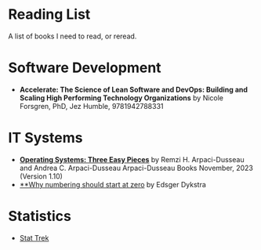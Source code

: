 # Reading List

A list of books I need to read, or reread.

# Software Development

 - **Accelerate: The Science of Lean Software and DevOps: Building and Scaling High Performing Technology Organizations**
by Nicole Forsgren, PhD, Jez Humble, 9781942788331

# IT Systems

 - [**Operating Systems: Three Easy Pieces**](https://pages.cs.wisc.edu/~remzi/OSTEP/#homework) by Remzi H. Arpaci-Dusseau and Andrea C. Arpaci-Dusseau Arpaci-Dusseau Books November, 2023 (Version 1.10)
 - [**Why numbering should start at zero](https://www.cs.utexas.edu/~EWD/ewd08xx/EWD831.PDF) by Edsger Dykstra

# Statistics

 - [Stat Trek](https://stattrek.com/)
